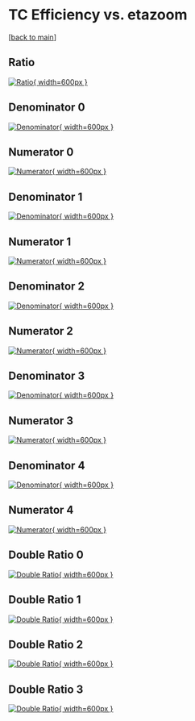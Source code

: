 # TC Efficiency vs. etazoom

[[back to main](./)]



## Ratio

[![Ratio](../mtv/var/TC_loweta_0_1_eff_etazoom.png){ width=600px }](../mtv/var/TC_loweta_0_1_eff_etazoom.pdf)

## Denominator 0

[![Denominator](../mtv/den/TC_loweta_0_1_eff_etazoom_den0.png){ width=600px }](../mtv/den/TC_loweta_0_1_eff_etazoom_den0.pdf)

## Numerator 0

[![Numerator](../mtv/num/TC_loweta_0_1_eff_etazoom_num0.png){ width=600px }](../mtv/num/TC_loweta_0_1_eff_etazoom_num0.pdf)

## Denominator 1

[![Denominator](../mtv/den/TC_loweta_0_1_eff_etazoom_den1.png){ width=600px }](../mtv/den/TC_loweta_0_1_eff_etazoom_den1.pdf)

## Numerator 1

[![Numerator](../mtv/num/TC_loweta_0_1_eff_etazoom_num1.png){ width=600px }](../mtv/num/TC_loweta_0_1_eff_etazoom_num1.pdf)

## Denominator 2

[![Denominator](../mtv/den/TC_loweta_0_1_eff_etazoom_den2.png){ width=600px }](../mtv/den/TC_loweta_0_1_eff_etazoom_den2.pdf)

## Numerator 2

[![Numerator](../mtv/num/TC_loweta_0_1_eff_etazoom_num2.png){ width=600px }](../mtv/num/TC_loweta_0_1_eff_etazoom_num2.pdf)

## Denominator 3

[![Denominator](../mtv/den/TC_loweta_0_1_eff_etazoom_den3.png){ width=600px }](../mtv/den/TC_loweta_0_1_eff_etazoom_den3.pdf)

## Numerator 3

[![Numerator](../mtv/num/TC_loweta_0_1_eff_etazoom_num3.png){ width=600px }](../mtv/num/TC_loweta_0_1_eff_etazoom_num3.pdf)

## Denominator 4

[![Denominator](../mtv/den/TC_loweta_0_1_eff_etazoom_den4.png){ width=600px }](../mtv/den/TC_loweta_0_1_eff_etazoom_den4.pdf)

## Numerator 4

[![Numerator](../mtv/num/TC_loweta_0_1_eff_etazoom_num4.png){ width=600px }](../mtv/num/TC_loweta_0_1_eff_etazoom_num4.pdf)

## Double Ratio 0

[![Double Ratio](../mtv/ratio/TC_loweta_0_1_eff_etazoom_ratio0.png){ width=600px }](../mtv/ratio/TC_loweta_0_1_eff_etazoom_ratio0.pdf)

## Double Ratio 1

[![Double Ratio](../mtv/ratio/TC_loweta_0_1_eff_etazoom_ratio1.png){ width=600px }](../mtv/ratio/TC_loweta_0_1_eff_etazoom_ratio1.pdf)

## Double Ratio 2

[![Double Ratio](../mtv/ratio/TC_loweta_0_1_eff_etazoom_ratio2.png){ width=600px }](../mtv/ratio/TC_loweta_0_1_eff_etazoom_ratio2.pdf)

## Double Ratio 3

[![Double Ratio](../mtv/ratio/TC_loweta_0_1_eff_etazoom_ratio3.png){ width=600px }](../mtv/ratio/TC_loweta_0_1_eff_etazoom_ratio3.pdf)

